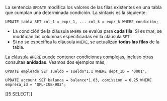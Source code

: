 
La sentencia `UPDATE` modifica los valores de las filas existentes en una tabla que cumplan una determinada condición. La sintaxis es la siguiente:

`UPDATE tabla SET col_1 = expr_1, ... col_k = expr_k WHERE condición;`

* La condición de la cláusula `WHERE` se evalúa para **cada fila**. Si es *true*, se modifican las columnas especificadas en la cláusula `SET`.
* Si no se especifica la cláusula `WHERE`, se actualizan **todas las filas** de la tabla.

La cláusula `WHERE` puede contener condiciones complejas, incluso otras consultas **anidadas**. Veamos dos ejemplos más;

`UPDATE empleado SET sueldo = sueldo*1.1 WHERE dept_ID = '0001';`

`UPDATE account SET balance = balance*1.03, comission = 0.25 WHERE empresa_id = 'QPL-IUE-982';`

[[5 SELECT]]
